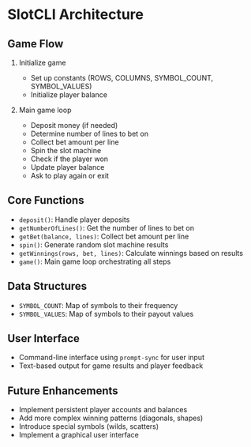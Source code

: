 # SlotCLI Architecture

## Game Flow

1. Initialize game
   - Set up constants (ROWS, COLUMNS, SYMBOL_COUNT, SYMBOL_VALUES)
   - Initialize player balance

2. Main game loop
   - Deposit money (if needed)
   - Determine number of lines to bet on
   - Collect bet amount per line
   - Spin the slot machine
   - Check if the player won
   - Update player balance
   - Ask to play again or exit

## Core Functions

- `deposit()`: Handle player deposits
- `getNumberOfLines()`: Get the number of lines to bet on
- `getBet(balance, lines)`: Collect bet amount per line
- `spin()`: Generate random slot machine results
- `getWinnings(rows, bet, lines)`: Calculate winnings based on results
- `game()`: Main game loop orchestrating all steps

## Data Structures

- `SYMBOL_COUNT`: Map of symbols to their frequency
- `SYMBOL_VALUES`: Map of symbols to their payout values

## User Interface

- Command-line interface using `prompt-sync` for user input
- Text-based output for game results and player feedback

## Future Enhancements

- Implement persistent player accounts and balances
- Add more complex winning patterns (diagonals, shapes)
- Introduce special symbols (wilds, scatters)
- Implement a graphical user interface